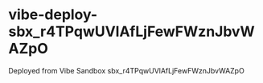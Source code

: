 # vibe-deploy-sbx_r4TPqwUVlAfLjFewFWznJbvWAZpO
Deployed from Vibe Sandbox sbx_r4TPqwUVlAfLjFewFWznJbvWAZpO
